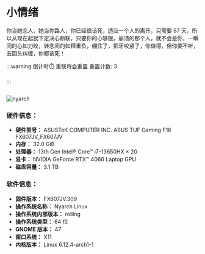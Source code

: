 # 小情绪

<!-- <script setup>
import { ref } from 'vue'
import { ElTabs,ElTabPane,ElSkeleton,ElTag } from 'element-plus'
import 'element-plus/es/components/tabs/style/css'
import 'element-plus/es/components/tab-pane/style/css'
import 'element-plus/es/components/skeleton/style/css'
import 'element-plus/es/components/tag/style/css'

const bangumi_list = ref()

const w = ['一','二','三','四','五','六','日']
const today = `周${w[new Date().getDay()==0?6:new Date().getDay()-1]}`
fetch('http://localhost:3001/bangumi_list')
  .then(res => res.json())
  .then(data => {
    bangumi_list.value = data
  })
</script>

# 动漫番组放送信息

<el-skeleton :rows="10" animated  v-if="!bangumi_list"/>
<el-tabs v-model="today" v-else>
  <el-tab-pane :name="`周${day}`" :label="`周${day}`" v-for="day in w">
    <div v-for="fan in bangumi_list[day]">
      <el-tag effect="dark">{{ fan['date'] }}</el-tag>
      {{ fan['title']['cn'] }}
    </div>
  </el-tab-pane>
</el-tabs>
 -->

你当她恋人，她当你路人，你已经很该死，适应一个人的离开，只需要 87 天，所以从现在起就下定决心断联，只要你的心够狠，崩溃的那个人，就不会是你，一瞬间的心如刀绞，转念间的如释重负，绷住了，把牙咬紧了，你值得，但你要不听，去回头纠缠，你都该死！

<!--

 <div style="display:flex;justify-content:center;align-items:center;margin:3rem">
 <span style="text-warp:no-warp">Hi 👋, My </span>
 <img src="https://profile-counter.glitch.me/baizhi958216/count.svg" alt="android" width="300" height="40"/>
 <span>visitor</span>
 </div>


![Snake animation](https://raw.githubusercontent.com/baizhi958216/baizhi958216/output/github-contribution-grid-snake.svg)

[![trophy](https://github-profile-trophy.vercel.app/?username=baizhi958216&rank=SSS,SS,S,AAA,AA,A,B,C,SECRET)](https://github.com/ryo-ma/github-profile-trophy)
![Top Lang](https://github-readme-stats.vercel.app/api/top-langs/?username=baizhi958216&layout=compact&bg_color=30,FF3F80,FF8CB3&title_color=fff&text_color=fff&hide_border=true&hide=Less,HTML,CSS)

-->

:::warning 倒计时⏱️ 重联将会重置 重置计数: 3
<ClientOnly>
  <br/>
    <CountDownTime/>
  <br/>
</ClientOnly>
:::

<div style="display:flex;justify-content:center;align-items:center">
<img src="https://api.jun.la/60s.php?format=image" alt="" />
</div>

![nyarch](/nyarch.png)

### 硬件信息：

- **硬件型号：** ASUSTeK COMPUTER INC. ASUS TUF Gaming F16 FX607JV_FX607JV
- **内存：** 32.0 GiB
- **处理器：** 13th Gen Intel® Core™ i7-13650HX × 20
- **显卡：** NVIDIA GeForce RTX™ 4060 Laptop GPU
- **磁盘容量：** 3.1 TB

### 软件信息：

- **固件版本：** FX607JV.309
- **操作系统名称：** Nyarch Linux
- **操作系统内部版本：** rolling
- **操作系统类型：** 64 位
- **GNOME 版本：** 47
- **窗口系统：** X11
- **内核版本：** Linux 6.12.4-arch1-1

<script setup>
import CountDownTime from '../indexComponents/CountDownTime.vue'
</script>